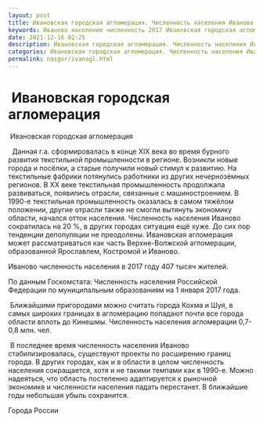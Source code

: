 ```yaml
---
layout: post
title: Ивановская городская агломерация. Численность населения Иваново
keywords: Иваново население численность 2017 Ивановская городская агломерация 
date: 2021-12-16 02:25
description: Ивановская городская агломерация. Численность населения Иваново 2017
categories: Ивановская городская агломерация. Численность населения Иваново 2017
permalink: nasgor/ivanagl.html
---
```


#  Ивановская городская агломерация



 Ивановская городская агломерация



  Данная г.а. сформировалась в конце XIX века во время бурного развития текстильной промышленности в регионе. Возникли новые города и посёлки, а старые получили новый стимул к развитию. На текстильные фабрики потянулись работники из других нечернозёмных регионов. В XX веке текстильная промышленность продолжала развиваться, появились отрасли, связанные с машиностроением.  В 1990-е текстильная промышленность оказалась в самом тяжёлом положении, другие отрасли также не смогли вытянуть экономику области, начался отток населения. Численность населения Иваново сократилась на 20 %, в других городах ситуация ещё хуже. До сих пор тенденции депопуляции не преодолены. Ивановская агломерация может рассматриваться как часть Верхне-Волжской агломерации, образованной Ярославлем, Костромой и Иваново. 



Иваново численность населения в 2017 году  407 тысяч жителей.





По данным Госкомстата: Численность населения Российской Федерации по муниципальным образованиям на 1 января 2017 года.



 Ближайшими пригородами можно считать города Кохма и Шуя, в самых широких границах в агломерацию попадают почти все города области вплоть до Кинешмы.
Численность населения агломерации 0,7-0,8 млн. чел.


 В последнее время численность населения Иваново стабилизировалась, существуют проекты по расширению границ города. В других городах, как и в области в целом численность населения сокращается, хотя и не такими темпами как в 1990-е. Можно надеяться, что область постепенно адаптируется к рыночной экономике и численности населения падать перестанет. В ближайшие годы небольшая убыль сохранится.







Города России

		

